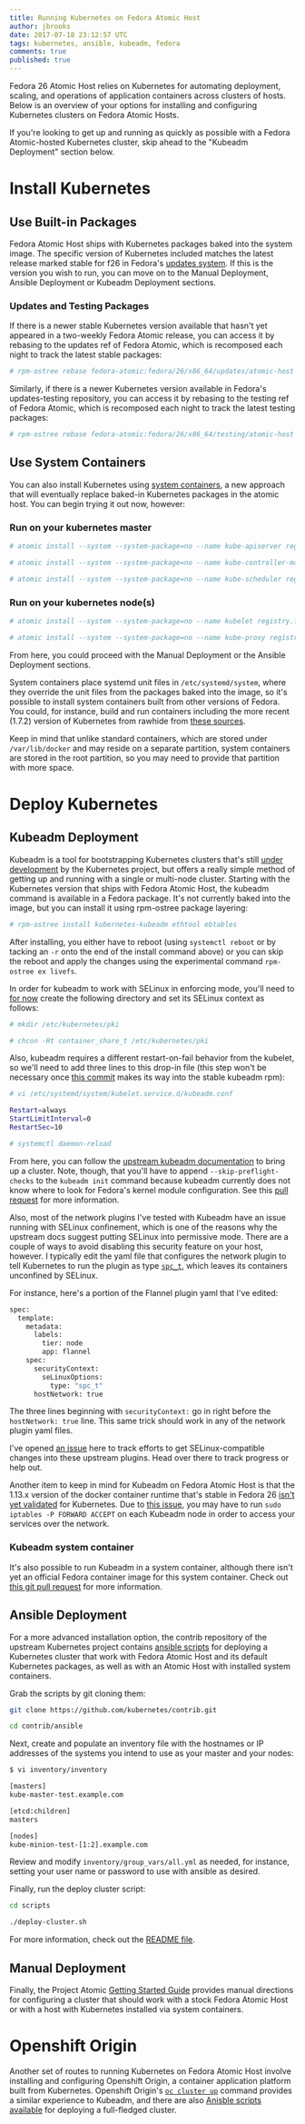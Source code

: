 ```yaml
---
title: Running Kubernetes on Fedora Atomic Host
author: jbrooks
date: 2017-07-18 23:12:57 UTC
tags: kubernetes, ansible, kubeadm, fedora
comments: true
published: true
---
```


Fedora 26 Atomic Host relies on Kubernetes for automating deployment, scaling, and operations of application containers across clusters of hosts. Below is an overview of your options for installing and configuring Kubernetes clusters on Fedora Atomic Hosts.

If you're looking to get up and running as quickly as possible with a Fedora Atomic-hosted Kubernetes cluster, skip ahead to the "Kubeadm Deployment" section below.

# Install Kubernetes

## Use Built-in Packages

Fedora Atomic Host ships with Kubernetes packages baked into the system image. The specific version of Kubernetes included matches the latest release marked stable for f26 in Fedora's [updates system](https://bodhi.fedoraproject.org/updates/?packages=kubernetes&release=F26). If this is the version you wish to run, you can move on to the Manual Deployment, Ansible Deployment or Kubeadm Deployment sections.

### Updates and Testing Packages

If there is a newer stable Kubernetes version available that hasn't yet appeared in a two-weekly Fedora Atomic release, you can access it by rebasing to the updates ref of Fedora Atomic, which is recomposed each night to track the latest stable packages:

```bash
# rpm-ostree rebase fedora-atomic:fedora/26/x86_64/updates/atomic-host -r
```

Similarly, if there is a newer Kubernetes version available in Fedora's updates-testing repository, you can access it by rebasing to the testing ref of Fedora Atomic, which is recomposed each night to track the latest testing packages:

```bash
# rpm-ostree rebase fedora-atomic:fedora/26/x86_64/testing/atomic-host -r
```

## Use System Containers

You can also install Kubernetes using [system containers](http://www.projectatomic.io/blog/2016/09/intro-to-system-containers/), a new approach that will eventually replace baked-in Kubernetes packages in the atomic host. You can begin trying it out now, however:

### Run on your kubernetes master

```bash
# atomic install --system --system-package=no --name kube-apiserver registry.fedoraproject.org/f26/kubernetes-apiserver

# atomic install --system --system-package=no --name kube-controller-manager registry.fedoraproject.org/f26/kubernetes-controller-manager

# atomic install --system --system-package=no --name kube-scheduler registry.fedoraproject.org/f26/kubernetes-scheduler
```

### Run on your kubernetes node(s)

```bash
# atomic install --system --system-package=no --name kubelet registry.fedoraproject.org/f26/kubernetes-kubelet

# atomic install --system --system-package=no --name kube-proxy registry.fedoraproject.org/f26/kubernetes-proxy
```

From here, you could proceed with the Manual Deployment or the Ansible Deployment sections.

System containers place systemd unit files in `/etc/systemd/system`, where they override the unit files from the packages baked into the image, so it's possible to install system containers built from other versions of Fedora. You could, for instance, build and run containers including the more recent (1.7.2) version of Kubernetes from rawhide from [these sources](https://github.com/projectatomic/atomic-system-containers).

Keep in mind that unlike standard containers, which are stored under `/var/lib/docker` and may reside on a separate partition, system containers are stored in the root partition, so you may need to provide that partition with more space.

# Deploy Kubernetes

## Kubeadm Deployment

Kubeadm is a tool for bootstrapping Kubernetes clusters that's still [under development](https://kubernetes.io/docs/setup/independent/create-cluster-kubeadm/#kubeadm-maturity) by the Kubernetes project, but offers a really simple method of getting up and running with a single or multi-node cluster. Starting with the Kubernetes version that ships with Fedora Atomic Host, the kubeadm command is available in a Fedora package. It's not currently baked into the image, but you can install it using rpm-ostree package layering:

```bash
# rpm-ostree install kubernetes-kubeadm ethtool ebtables
```

After installing, you either have to reboot (using `systemctl reboot` or by tacking an `-r` onto the end of the install command above) or you can skip the reboot and apply the changes using the experimental command `rpm-ostree ex livefs`.

In order for kubeadm to work with SELinux in enforcing mode, you'll need to [for now](https://github.com/kubernetes/kubeadm/issues/279) create the following directory and set its SELinux context as follows:

```bash
# mkdir /etc/kubernetes/pki

# chcon -Rt container_share_t /etc/kubernetes/pki
```

Also, kubeadm requires a different restart-on-fail behavior from the kubelet, so we'll need to add three lines to this drop-in file (this step won't be necessary once [this commit](http://pkgs.fedoraproject.org/cgit/rpms/kubernetes.git/commit/?id=e1f50eb5233848580ed354b1ec8b0c886ce8caaf) makes its way into the stable kubeadm rpm):

```bash
# vi /etc/systemd/system/kubelet.service.d/kubeadm.conf

Restart=always
StartLimitInterval=0
RestartSec=10

# systemctl daemon-reload
```

From here, you can follow the [upstream kubeadm documentation](https://kubernetes.io/docs/setup/independent/create-cluster-kubeadm/) to bring up a cluster. Note, though, that you'll have to append `--skip-preflight-checks` to the `kubeadm init` command because kubeadm currently does not know where to look for Fedora's kernel module configuration. See this [pull request](https://github.com/kubernetes/kubernetes/pull/49410) for more information.

Also, most of the network plugins I've tested with Kubeadm have an issue running with SELinux confinement, which is one of the reasons why the upstream docs suggest putting SELinux into permissive mode. There are a couple of ways to avoid disabling this security feature on your host, however. I typically edit the yaml file that configures the network plugin to tell Kubernetes to run the plugin as type [`spc_t`](http://danwalsh.livejournal.com/74754.html), which leaves its containers unconfined by SELinux.

For instance, here's a portion of the Flannel plugin yaml that I've edited:

```bash
spec:
  template:
    metadata:
      labels:
        tier: node
        app: flannel
    spec:
      securityContext:
        seLinuxOptions:
          type: "spc_t"
      hostNetwork: true
```

The three lines beginning with `securityContext:` go in right before the `hostNetwork: true` line. This same trick should work in any of the network plugin yaml files.

I've opened [an issue](https://pagure.io/atomic/kubernetes-sig/issue/3) here to track efforts to get SELinux-compatible changes into these upstream plugins. Head over there to track progress or help out.

Another item to keep in mind for Kubeadm on Fedora Atomic Host is that the 1.13.x version of the docker container runtime that's stable in Fedora 26 [isn't yet validated](https://github.com/kubernetes/kubernetes/blob/master/CHANGELOG.md#external-dependency-version-information) for Kubernetes. Due to [this issue](https://github.com/kubernetes/kubernetes/issues/40182), you may have to run `sudo iptables -P FORWARD ACCEPT` on each Kubeadm node in order to access your services over the network.

### Kubeadm system container

It's also possible to run Kubeadm in a system container, although there isn't yet an official Fedora container image for this system container. Check out [this git pull request](https://github.com/projectatomic/atomic-system-containers/pull/96) for more information.

## Ansible Deployment

For a more advanced installation option, the contrib repository of the upstream Kubernetes project contains [ansible scripts](https://github.com/kubernetes/contrib/tree/master/ansible) for deploying a Kubernetes cluster that work with Fedora Atomic Host and its default Kubernetes packages, as well as with an Atomic Host with installed system containers.

Grab the scripts by git cloning them:

```bash
git clone https://github.com/kubernetes/contrib.git

cd contrib/ansible
```

Next, create and populate an inventory file with the hostnames or IP addresses of the systems you intend to use as your master and your nodes:

```bash
$ vi inventory/inventory

[masters]
kube-master-test.example.com

[etcd:children]
masters

[nodes]
kube-minion-test-[1:2].example.com
```

Review and modify `inventory/group_vars/all.yml` as needed, for instance, setting your user name or password to use with ansible as desired.

Finally, run the deploy cluster script:

```bash
cd scripts

./deploy-cluster.sh
```

For more information, check out the [README file](https://github.com/kubernetes/contrib/blob/master/ansible/README.md).

## Manual Deployment

Finally, the Project Atomic [Getting Started Guide](http://www.projectatomic.io/docs/gettingstarted/) provides manual directions for configuring a cluster that should work with a stock Fedora Atomic Host or with a host with Kubernetes installed via system containers.

# Openshift Origin

Another set of routes to running Kubernetes on Fedora Atomic Host involve installing and configuring Openshift Origin, a container application platform built from Kubernetes. Openshift Origin's [`oc cluster up`](https://github.com/openshift/origin/blob/master/docs/cluster_up_down.md) command provides a similar experience to Kubeadm, and there are also [Anisble scripts available](http://www.projectatomic.io/blog/2016/12/part1-install-origin-on-f25-atomic-host/) for deploying a full-fledged cluster.
